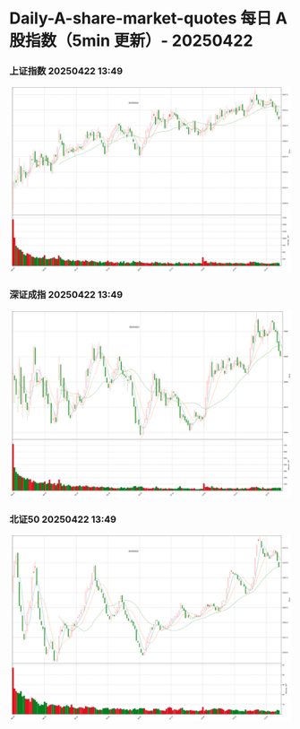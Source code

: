 
# Daily-A-share-market-quotes 每日 A 股指数（5min 更新）- 20250422

### 上证指数 20250422 13:49
![](./fig/2025/4/20250422-sh000001.png)

### 深证成指 20250422 13:49
![](./fig/2025/4/20250422-sz399001.png)

### 北证50 20250422 13:49
![](./fig/2025/4/20250422-bj899050.png)
